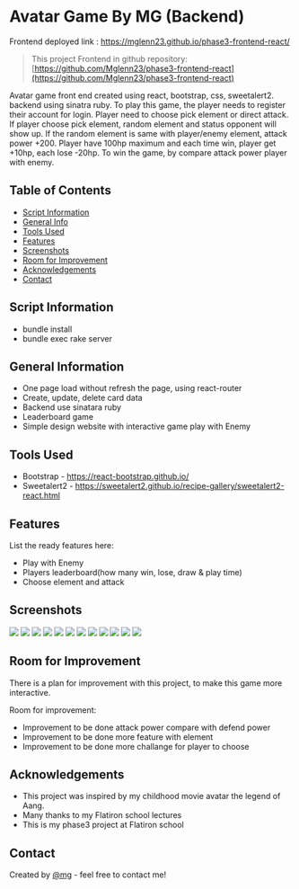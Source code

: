 # Avatar Game By MG (Backend)

Frontend deployed link : https://mglenn23.github.io/phase3-frontend-react/
> This project Frontend in github repository:
> [https://github.com/Mglenn23/phase3-frontend-react](https://github.com/Mglenn23/phase3-frontend-react)

Avatar game front end created using react, bootstrap, css, sweetalert2. backend using sinatra ruby. To play this game, the player needs to register their account for login. Player need to choose pick element or direct attack. If player choose pick element, random element and status opponent will show up. If the random element is same with player/enemy element, attack power +200. Player have 100hp maximum and each time win, player get +10hp, each lose -20hp. To win the game, by compare attack power player with enemy.

## Table of Contents

- [Script Information](#script-information)
- [General Info](#general-information)
- [Tools Used](#tools-used)
- [Features](#features)
- [Screenshots](#screenshots)
- [Room for Improvement](#room-for-improvement)
- [Acknowledgements](#acknowledgements)
- [Contact](#contact)

## Script Information

- bundle install
- bundle exec rake server

## General Information

- One page load without refresh the page, using react-router
- Create, update, delete card data
- Backend use sinatara ruby
- Leaderboard game
- Simple design website with interactive game play with Enemy

## Tools Used

- Bootstrap - https://react-bootstrap.github.io/
- Sweetalert2 - https://sweetalert2.github.io/recipe-gallery/sweetalert2-react.html

## Features

List the ready features here:

- Play with Enemy
- Players leaderboard(how many win, lose, draw & play time)
- Choose element and attack

## Screenshots

![](./screenshoot/Home.jpg)
![](./screenshoot/Login.jpg)
![](./screenshoot/Register.jpg)
![](./screenshoot/GamePlay.jpg)
![](./screenshoot/ChooseElement.jpg)
![](./screenshoot/ChooseElement2.jpg)
![](./screenshoot/Notification.jpg)
![](./screenshoot/LoginAdmin.jpg)
![](./screenshoot/CardList.jpg)
![](./screenshoot/CreateCard.jpg)
![](./screenshoot/EditCard.jpg)
![](./screenshoot/Leaderboard.jpg)

## Room for Improvement

There is a plan for improvement with this project, to make this game more interactive.

Room for improvement:

- Improvement to be done attack power compare with defend power
- Improvement to be done more feature with element
- Improvement to be done more challange for player to choose

## Acknowledgements

- This project was inspired by my childhood movie avatar the legend of Aang.
- Many thanks to my Flatiron school lectures
- This is my phase3 project at Flatiron school

## Contact

Created by [@mg](https://www.linkedin.com/in/michael-gunawan-030a52194/) - feel free to contact me!
